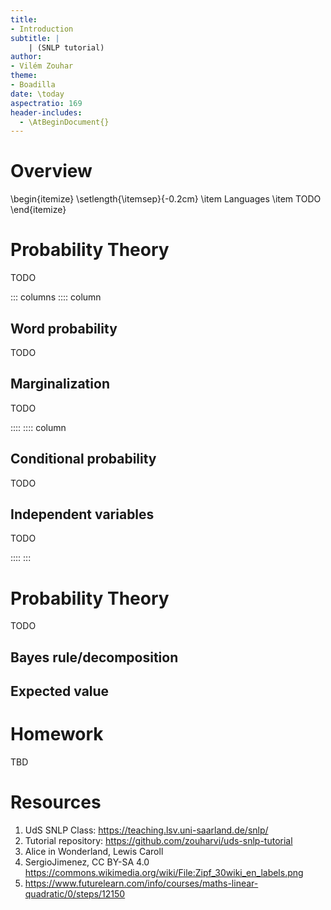 ```yaml
---
title:
- Introduction
subtitle: |
    | (SNLP tutorial)
author:
- Vilém Zouhar
theme:
- Boadilla
date: \today
aspectratio: 169
header-includes:
  - \AtBeginDocument{}
---
```


# Overview 

\begin{itemize}
\setlength{\itemsep}{-0.2cm}
\item Languages
\item TODO
\end{itemize}

# Probability Theory

TODO

::: columns
:::: column

## Word probability
TODO

## Marginalization
TODO


::::
:::: column
## Conditional probability
TODO

## Independent variables
TODO

::::
:::

# Probability Theory

TODO

## Bayes rule/decomposition

## Expected value

# Homework

TBD

# Resources

1. UdS SNLP Class: <https://teaching.lsv.uni-saarland.de/snlp/>
2. Tutorial repository: <https://github.com/zouharvi/uds-snlp-tutorial>
3. Alice in Wonderland, Lewis Caroll
4. SergioJimenez, CC BY-SA 4.0 <https://commons.wikimedia.org/wiki/File:Zipf_30wiki_en_labels.png>
5. <https://www.futurelearn.com/info/courses/maths-linear-quadratic/0/steps/12150>